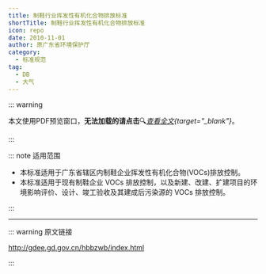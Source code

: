 ```yaml
---
title: 制鞋行业挥发性有机化合物排放标准
shortTitle: 制鞋行业挥发性有机化合物排放标准
icon: repo
date: 2010-11-01
author: 原广东省环境保护厅
category:
  - 标准规范
tag:
  - DB
  - 大气
---
```


::: warning

本文使用PDF预览窗口<Badge text="基于Chromium内核" type="tip" />，**无法加载的请点击**:mag:*[查看全文](/static/pdf/P8/DB/DB-44-817-2010.pdf){target="_blank"}*。

:::

::: note 适用范围

- 本标准适用于广东省辖区内制鞋企业挥发性有机化合物(VOCs)排放控制。
- 本标准适用于现有制鞋企业 VOCs 排放控制，以及新建、改建、扩建项目的环境影响评价、设计、竣工验收及其建成后污染源的 VOCs 排放控制。

:::

<PDF url="/static/pdf/P8/DB/DB-44-817-2010.pdf" :zoom=90 height="1020px" />

---

::: warning 原文链接

<http://gdee.gd.gov.cn/hbbzwb/index.html>

:::